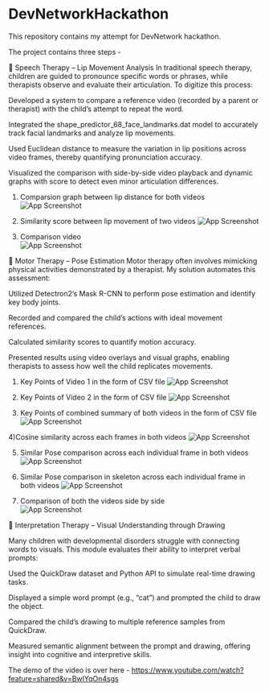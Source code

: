 # DevNetworkHackathon
This repository contains my attempt for DevNetwork hackathon.

The project contains three steps - 



🔹 Speech Therapy – Lip Movement Analysis
In traditional speech therapy, children are guided to pronounce specific words or phrases, while therapists observe and evaluate their articulation. To digitize this process:

Developed a system to compare a reference video (recorded by a parent or therapist) with the child’s attempt to repeat the word.

Integrated the shape_predictor_68_face_landmarks.dat model to accurately track facial landmarks and analyze lip movements.

Used Euclidean distance to measure the variation in lip positions across video frames, thereby quantifying pronunciation accuracy.

Visualized the comparison with side-by-side video playback and dynamic graphs with score to detect even minor articulation 
differences.

1) Comparsion graph between lip distance for both videos
![App Screenshot](LipMovementComparison/graph.png)

2) Similarity score between lip movement of two videos 
 ![App Screenshot](LipMovementComparison/similarityScore.png)

3) Comparison video  
![App Screenshot](LipMovementComparison/sideToSideVideoComparisonWithRealTimeScore.png)




🔹 Motor Therapy – Pose Estimation
Motor therapy often involves mimicking physical activities demonstrated by a therapist. My solution automates this assessment:

Utilized Detectron2’s Mask R-CNN to perform pose estimation and identify key body joints.

Recorded and compared the child’s actions with ideal movement references.

Calculated similarity scores to quantify motion accuracy.

Presented results using video overlays and visual graphs, enabling therapists to assess how well the child replicates movements.

1) Key Points of Video 1 in the form of CSV file
![App Screenshot](PoseEstimation/PoseEstimationKeypointExtractionIndividualVideo1.png)

2) Key Points of Video 2 in the form of CSV file
![App Screenshot](PoseEstimation/PoseEstimationKeypointExtractionIndividualVideo2.png)

3) Key Points of combined summary of both videos in the form of CSV file
![App Screenshot](PoseEstimation/PoseEstimationKeypointExtractionSummaryBothVideos.png)

4)Cosine similarity across each frames in both videos
![App Screenshot](PoseEstimation/PoseEstimationGraph.png)

5) Similar Pose comparison across each individual frame in both videos
![App Screenshot](PoseEstimation/PoseEstimationIndividualPoseComparison.png)

6) Similar Pose comparison in skeleton across each individual frame in both videos
![App Screenshot](PoseEstimation/PoseEstimationIndividualSkeletonPoseComparison.png)

7) Comparison of both the videos side by side  
![App Screenshot](PoseEstimation/PoseEstimationSideBySide.png)





🔹 Interpretation Therapy – Visual Understanding through Drawing

Many children with developmental disorders struggle with connecting words to visuals. This module evaluates their ability to interpret verbal prompts:

Used the QuickDraw dataset and Python API to simulate real-time drawing tasks.

Displayed a simple word prompt (e.g., “cat”) and prompted the child to draw the object.

Compared the child’s drawing to multiple reference samples from QuickDraw.

Measured semantic alignment between the prompt and drawing, offering insight into cognitive and interpretive skills.



The demo of the video is over here - https://www.youtube.com/watch?feature=shared&v=BwIYqOn4sgs
